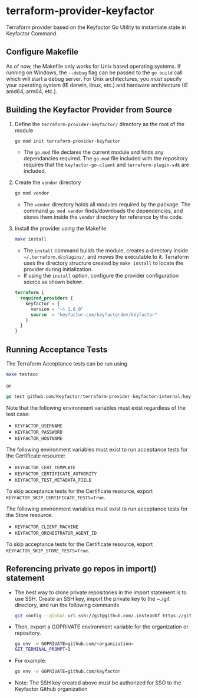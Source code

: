 # terraform-provider-keyfactor
Terraform provider based on the Keyfactor Go Utility to instantiate state in Keyfactor Command.

## Configure Makefile
As of now, the Makefile only works for Unix based operating systems. If running on Windows, the ```--debug``` flag can
be passed to the ```go build``` call which will start a debug server. For Unix architectures, you _must_ specify
your operating system (IE darwin, linux, etc.) and hardware architecture (IE amd64, arm64, etc.).

## Building the Keyfactor Provider from Source

1. Define the ```terraform-provider-keyfactor/``` directory as the root of the module
    ```bash
    go mod init terraform-provider-keyfactor
    ```
    * The ```go.mod``` file declares the current module and finds any dependancies required. The ```go.mod``` file
included with the repository requires that the ```keyfactor-go-client``` and ```terraform-plugin-sdk``` are included.


2. Create the ```vendor``` directory
    ```bash
    go mod vendor
    ```
    * The ```vendor``` directory holds all modules required by the package. The command ```go mod vendor``` 
      finds/downloads the dependencies, and stores them inside the ```vendor``` directory for reference by the code.


3. Install the provider using the Makefile
    ```bash
    make install
    ```
   * The ```install``` command builds the module, creates a directory inside ```~/.terraform.d/plugins/```, and moves
     the executable to it. Terraform uses the directory structure created by ```make install``` to locate the
     provider during initialization.
   * If using the ```install``` option, configure the provider configuration source as shown below:

    ```terraform
    terraform {
      required_providers {
        keyfactor = {
          version = "~> 1.0.0"
          source  = "keyfactor.com/keyfactordev/keyfactor"
        }
      }
    }
    ```

## Running Acceptance Tests
The Terraform Acceptance tests can be run using 
```bash
make testacc
```
or 
```go 
go test github.com/Keyfactor/terraform-provider-keyfactor/internal/keyfactor
```
Note that the following environment variables must exist regardless of the test case:
* ```KEYFACTOR_USERNAME```
* ```KEYFACTOR_PASSWORD```
* ```KEYFACTOR_HOSTNAME```

The following environment variables must exist to run acceptance tests for the Certificate resource:
* ```KEYFACTOR_CERT_TEMPLATE```
* ```KEYFACTOR_CERTIFICATE_AUTHORITY```
* ```KEYFACTOR_TEST_METADATA_FIELD```

To skip acceptance tests for the Certificate resource, export ```KEYFACTOR_SKIP_CERTIFICATE_TESTS=True```.

The following environment variables must exist to run acceptance tests for the Store resource:
* ```KEYFACTOR_CLIENT_MACHINE```
* ```KEYFACTOR_ORCHESTRATOR_AGENT_ID```

To skip acceptance tests for the Certificate resource, export ```KEYFACTOR_SKIP_STORE_TESTS=True```.

## Referencing private go repos in import() statement
* The best way to clone private repositories in the import statement is to use SSH. Create an SSH key, import the private 
key to the ~./git directory, and run the following commands
    ```bash
    git config --global url.ssh://git@github.com/.insteadOf https://github.com/
    ```

* Then, export a GOPRIVATE environment variable for the organization or repository.
    ```bash
    go env -w GOPRIVATE=github.com/<organization>
    GIT_TERMINAL_PROMPT=1
    ```

* For example:
    ```bash
    go env -w GOPRIVATE=github.com/Keyfactor
    ```
  
* Note: The SSH key created above must be authorized for SSO to the Keyfactor Github organization